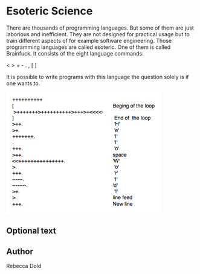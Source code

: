 <!-- BEGIN TITLE -->
# Esoteric Science
<!-- END TITLE -->

<!-- BEGIN BODY -->
There are thousands of programming languages. But some of them are just laborious and inefficient. They are not designed for practical usage but to train different aspects of for example software engineering. Those programming languages are called esoteric. One of them is called Brainfuck. It consists of the eight language commands:

<  > + -  . , [ ]

It is possible to write programs with this language the question solely is if one wants to.
<!-- END BODY -->


![Image title](../images/Image-116-esoteric-programming-languages.png)


## Optional text
<!-- BEGIN OPTIONAL -->
<!-- END OPTIONAL -->



## Author
<!-- BEGIN AUTHOR -->
Rebecca Dold
<!-- END AUTHOR -->
